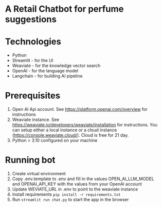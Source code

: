 # A Retail Chatbot for perfume suggestions

# Technologies
- Python
- Streamlit - for the UI
- Weaviate - for the knowledge vector search
- OpenAI - for the language model
- Langchain - for building AI pipeline

# Prerequisites
1. Open AI Api account. See https://platform.openai.com/overview for instructions
2. Weaviate instance. See https://weaviate.io/developers/weaviate/installation for instructions. You can setup either a local instance or a cloud instance (https://console.weaviate.cloud/). Cloud is free for 21 day.
3. Python > 3.10 configured on your machine

# Running bot
1. Create virtual environment
2. Copy .env.template to .env and fill in the values OPEN_AI_LLM_MODEL and OPENAI_API_KEY with the values from your OpenAI account
3. Update WEVIATE_URL in .env to point to the weaviate instance
3. Install requirements `pip install -r requirements.txt`
6. Run `streamlit run chat.py` to start the app in the browser
